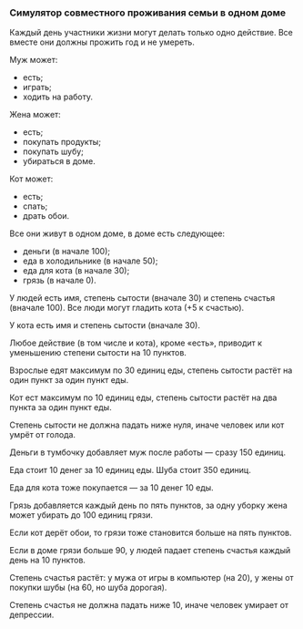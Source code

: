 ### Симулятор совместного проживания семьи в одном доме
Каждый день участники жизни могут делать только одно действие. Все вместе они должны прожить год и не умереть.

Муж может:

- есть;
- играть;
- ходить на работу.

Жена может:

- есть;
- покупать продукты;
- покупать шубу;
- убираться в доме.

Кот может:

- есть;
- спать;
- драть обои.

Все они живут в одном доме, в доме есть следующее:

- деньги (в начале 100);
- еда в холодильнике (в начале 50);
- еда для кота (в начале 30);
- грязь (в начале 0).

У людей есть имя, степень сытости (вначале 30) и степень счастья (вначале 100). Все люди могут гладить кота (+5 к счастью).

У кота есть имя и степень сытости (вначале 30).

Любое действие (в том числе и кота), кроме «есть», приводит к уменьшению степени сытости на 10 пунктов.

Взрослые едят максимум по 30 единиц еды, степень сытости растёт на один пункт за один пункт еды.

Кот ест максимум по 10 единиц еды, степень сытости растёт на два пункта за один пункт еды.

Степень сытости не должна падать ниже нуля, иначе человек или кот умрёт от голода.

Деньги в тумбочку добавляет муж после работы — сразу 150 единиц.

Еда стоит 10 денег за 10 единиц еды. Шуба стоит 350 единиц.

Еда для кота тоже покупается — за 10 денег 10 еды.

Грязь добавляется каждый день по пять пунктов, за одну уборку жена может убирать до 100 единиц грязи.

Если кот дерёт обои, то грязи тоже становится больше на пять пунктов.

Если в доме грязи больше 90, у людей падает степень счастья каждый день на 10 пунктов.

Степень счастья растёт: у мужа от игры в компьютер (на 20), у жены от покупки шубы (на 60, но шуба дорогая).

Степень счастья не должна падать ниже 10, иначе человек умирает от депрессии.
